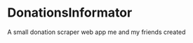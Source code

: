 DonationsInformator
===================

A small donation scraper web app me and my friends created
